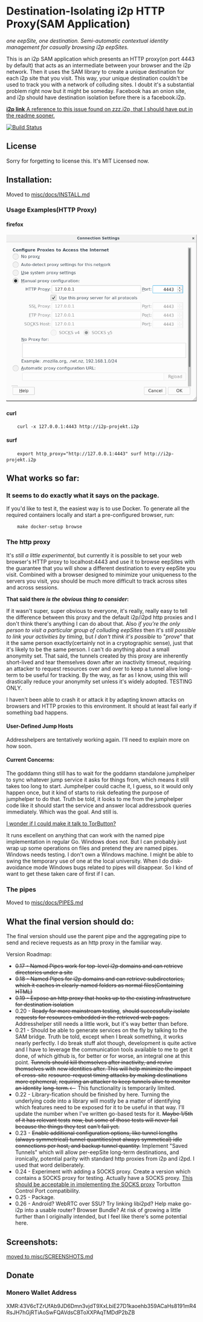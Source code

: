 Destination-Isolating i2p HTTP Proxy(SAM Application)
=====================================================

*one eepSite, one destination. Semi-automatic contextual identity management*
*for casually browsing i2p eepSites.*

This is an i2p SAM application which presents an HTTP proxy(on port 4443 by
default) that acts as an intermediate between your browser and the i2p network.
Then it uses the SAM library to create a unique destination for each i2p site
that you visit. This way, your unique destination couldn't be used to track you
with a network of colluding sites. I doubt it's a substantial problem right now
but it might be someday. Facebook has an onion site, and i2p should have
destination isolation before there is a facebook.i2p.

[**i2p link** A reference to this issue found on zzz.i2p, that I should have put in the readme sooner.](http://zzz.i2p/topics/217)

[![Build Status](https://travis-ci.org/eyedeekay/si-i2p-plugin.svg?branch=master)](https://travis-ci.org/eyedeekay/si-i2p-plugin)

License
-------

Sorry for forgetting to license this. It's MIT Licensed now.

Installation:
-------------

Moved to [misc/docs/INSTALL.md](misc/docs/INSTALL.md)

### Usage Examples(HTTP Proxy)

#### firefox

![Firefox Configuration](misc/firefox.png)

#### curl

        curl -x 127.0.0.1:4443 http://i2p-projekt.i2p

#### surf

        export http_proxy="http://127.0.0.1:4443" surf http://i2p-projekt.i2p

What works so far:
------------------

### It seems to do exactly what it says on the package.

If you'd like to test it, the easiest way is to use Docker. To generate all
the required containers locally and start a pre-configured browser, run:

        make docker-setup browse

### The http proxy

It's *still a little experimental*, but currently it is possible to set
your web browser's HTTP proxy to localhost:4443 and use it to browse eepSites
with the guarantee that you will show a different destination to every eepSite
you visit. Combined with a browser designed to minimize your uniqueness to the
servers you visit, you should be much more difficult to track across sites and
across sessions.

**That said there *is the obvious thing to consider*:**

If it wasn't super, super obvious to everyone, it's really, really easy to tell
the difference between this proxy and the default i2p/i2pd http proxies and I
don't think there's anything I can do about that. Also *if you're the only*
*person to visit a particular group of colluding eepSites* then it's *still*
*possible to link your activities by timing*, but *I don't think it's possible*
to "*prove*" that it the same person exactly(certainly not in a cryptographic
sense), just that it's likely to be the same person. I can't do anything about
a small anonymity set. That said, the tunnels created by this proxy are
inherently short-lived and tear themselves down after an inactivity timeout,
requiring an attacker to request resources over and over to keep a tunnel alive
long-term to be useful for tracking. By the way, as far as I know, using this
will drastically reduce your anonymity set unless it's widely adopted. TESTING
ONLY.

I haven't been able to crash it or attack it by adapting known attacks on
browsers and HTTP proxies to this environment. It should at least fail early if
something bad happens.

#### User-Defined Jump Hosts

Addresshelpers are tentatively working again. I'll need to explain more on how
soon.

#### Current Concerns:

The goddamn thing still has to wait for the goddamn standalone jumphelper to
sync whatever jump service it asks for things from, which means it still takes
too long to start. Jumphelper could cache it, I guess, so it would only happen
once, but it kind of starts to risk defeating the purpose of jumphelper to do
that. Truth be told, it looks to me from the jumphelper code like it should
start the service and answer local addressbook queries immediately. Which was
the goal. And still is.

[I wonder if I could make it talk to TorButton?](https://www.torproject.org/docs/torbutton/en/design/index.html.en)

It runs excellent on anything that can work with the named pipe implementation
in regular Go. Windows does not. But I can probably just wrap up some operations
on files and pretend they are named pipes. Windows needs testing. I don't own
a Windows machine. I might be able to swing the temporary use of one at the
local university. When I do disk-avoidance mode Windows bugs related to pipes
will disappear. So I kind of want to get these taken care of first if I can.

### The pipes

Moved to [misc/docs/PIPES.md](misc/docs/PIPES.md)

What the final version should do:
---------------------------------

The final version should use the parent pipe and the aggregating pipe to send
and recieve requests as an http proxy in the familiar way.

Version Roadmap:

  * ~~0.17 - Named Pipes work for top-level i2p domains and can retrieve~~
   ~~directories under a site~~
  * ~~0.18 - Named Pipes for i2p domains and can retrieve subdirectories,~~
   ~~which it caches in clearly-named folders as normal files(Containing HTML)~~
  * ~~0.19 - Expose an http proxy that hooks up to the existing infrastructure~~
   ~~for destination isolation~~
  * 0.20 - ~~Ready for more mainstream testing~~, ~~should successfully isolate~~
   ~~requests for resources embedded in the retrieved web pages.~~ Addresshelper
   still needs a little work, but it's way better than before.
  * 0.21 - Should be able to generate services on the fly by talking to the SAM
  bridge. Truth be told, except when I break something, it works nearly
  perfectly. I do break stuff alot though, development is quite active and I
  have to leverage the communication tools available to me to get it done, of
  which github is, for better or for worse, an integral one at this point.
  ~~Tunnels should kill themselves after inactivity, and revive themselves with~~
  ~~new identities after. This will help minimize the impact of cross-site~~
  ~~resource-request timing attacks by making destinations more ephemeral,~~
  ~~requiring an attacker to keep tunnels alive to monitor an identity~~
  ~~long-term.~~<\-\- This functionality is temporarily limited.
  * 0.22 - Library-fication should be finished by here. Turning the underlying
  code into a library will mostly be a matter of identifying which features need
  to be exposed for it to be useful in that way. I'll update the number when
  I've written go-based tests for it. ~~Maybe 1/5th of it has relevant tests~~
  ~~now, but some of those tests will never fail because the things they test~~
  ~~can't fail yet.~~
  * 0.23 - ~~Enable additional configuration options, like tunnel lengths~~
  ~~(always symmetrical) tunnel quantities(not always symmetical) idle~~
  ~~connections per host, and backup tunnel quantity.~~ Implement "Saved
  Tunnels" which will allow per-eepSite long-term destinations, and ironically,
  potential parity with standard http proxies from i2p and i2pd. I used that
  word deliberately.
  * 0.24 - Experiment with adding a SOCKS proxy. Create a version which contains
  a SOCKS proxy for testing. Actually have a SOCKS proxy. [This should be acceptable in implementing the SOCKS proxy](https://github.com/armon/go-socks5)
  Torbutton Control Port compatibility.
  * 0.25 - Package.
  * 0.26 - Android? WebRTC over SSU? Try linking libi2pd? Help make go-i2p into
  a usable router? Browser Bundle? At risk of growing a little further than I
  originally intended, but I feel like there's some potential here.

Screenshots:
------------

[moved to misc/SCREENSHOTS.md](misc/SCREENSHOTS.md)

Donate
------

### Monero Wallet Address

  XMR:43V6cTZrUfAb9JD6Dmn3vjdT9XxLbiE27D1kaoehb359ACaHs8191mR4RsJH7hGjRTiAoSwFQAVdsCBToXXPAqTMDdP2bZB
